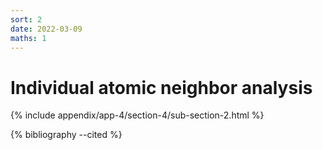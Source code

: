 ```yaml
---
sort: 2
date: 2022-03-09
maths: 1
---
```


# Individual atomic neighbor analysis

{% include appendix/app-4/section-4/sub-section-2.html %}

{% bibliography --cited %}

